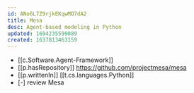 ```yaml
---
id: ANo6L7Z9rjkEKqwMO7dA2
title: Mesa
desc: Agent-based modeling in Python
updated: 1694235599089
created: 1637813463159
---
```



- [[c.Software.Agent-Framework]]
- [[p.hasRepository]] https://github.com/projectmesa/mesa
- [[p.writtenIn]] [[t.cs.languages.Python]]
- [-] review Mesa 
